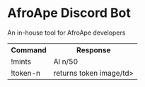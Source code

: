 <h1>AfroApe Discord Bot</h1>

<p>An in-house tool for AfroApe developers</p>

<table>
<tr>
    <th>Command</th>
    <th>Response</th>
</tr>
<tr>
    <td>!mints</td>
    <td>Al n/50</td>
</tr>
<tr>
    <td>!token-n</td>
    <td>returns token image/td>
</tr>
</table>